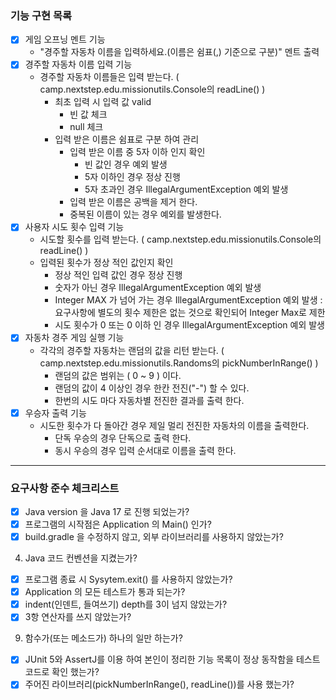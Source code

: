 ### 기능 구현 목록

-[x] 게임 오프닝 멘트 기능
    - "경주할 자동차 이름을 입력하세요.(이름은 쉼표(,) 기준으로 구분)" 멘트 출력
-[x] 경주할 자동차 이름 입력 기능
    - 경주할 자동차 이름들은 입력 받는다. ( camp.nextstep.edu.missionutils.Console의 readLine() )
        - 최초 입력 시 입력 값 valid
            - 빈 값 체크
            - null 체크
        - 입력 받은 이름은 쉼표로 구분 하여 관리
            - 입력 받은 이름 중 5자 이하 인지 확인
                - 빈 값인 경우 예외 발생
                - 5자 이하인 경우 정상 진행
                - 5자 초과인 경우 IllegalArgumentException 예외 발생
            - 입력 받은 이름은 공백을 제거 한다.
            - 중복된 이름이 있는 경우 예외를 발생한다.
-[x] 사용자 시도 횟수 입력 기능
    - 시도할 횟수를 입력 받는다. ( camp.nextstep.edu.missionutils.Console의 readLine() )
    - 입력된 횟수가 정상 적인 값인지 확인
        - 정상 적인 입력 값인 경우 정상 진행
        - 숫자가 아닌 경우 IllegalArgumentException 예외 발생
        - Integer MAX 가 넘어 가는 경우 IllegalArgumentException 예외 발생 : 요구사항에 별도의 횟수 제한은 없는 것으로 확인되어 Integer Max로 제한
        - 시도 횟수가 0 또는 0 이하 인 경우 IllegalArgumentException 예외 발생
-[x] 자동차 경주 게임 실행 기능
    - 각각의 경주할 자동차는 랜덤의 값을 리턴 받는다. ( camp.nextstep.edu.missionutils.Randoms의 pickNumberInRange() )
        - 랜덤의 값은 범위는 ( 0 ~ 9 ) 이다.
        - 랜덤의 값이 4 이상인 경우 한칸 전진("-") 할 수 있다.
        - 한번의 시도 마다 자동차별 전진한 결과를 출력 한다.
-[x] 우승자 출력 기능
    - 시도한 횟수가 다 돌아간 경우 제일 멀리 전진한 자동차의 이름을 출력한다.
        - 단독 우승의 경우 단독으로 출력 한다.
        - 동시 우승의 경우 입력 순서대로 이름을 출력 한다.

---

### 요구사항 준수 체크리스트

-[x] Java version 을 Java 17 로 진행 되었는가?
-[x] 프로그램의 시작점은 Application 의 Main() 인가?
-[x] build.gradle 을 수정하지 않고, 외부 라이브러리를 사용하지 않았는가?

4. Java 코드 컨벤션을 지켰는가?

-[x] 프로그램 종료 시 Sysytem.exit() 를 사용하지 않았는가?
-[x] Application 의 모든 테스트가 통과 되는가?
-[x] indent(인덴트, 들여쓰기) depth를 3이 넘지 않았는가?
-[x] 3항 연산자를 쓰지 않았는가?

9. 함수가(또는 메소드가) 하나의 일만 하는가?

-[x] JUnit 5와 AssertJ를 이용 하여 본인이 정리한 기능 목록이 정상 동작함을 테스트 코드로 확인 했는가?
-[x] 주어진 라이브러리(pickNumberInRange(), readLine())를 사용 했는가?
